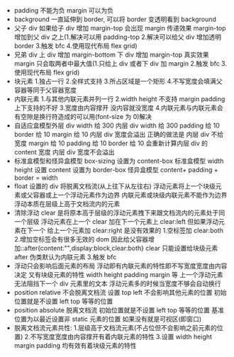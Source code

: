 - padding 不能为负 margin 可以为负
- background 一直延伸到 border, 可以将 border 变透明看到 background
- 父子 div 如果给子 div 增加 margin-top 会出现 margin 传递效果 margin-top 增加到父 div 之上(1.解决可以用 padding-top 2.解决可以给父 div 增加透明 border 3.触发 bfc 4.使用现代布局 flex grid)
- 兄弟 div 上 div 增加 margin-bottom 下 div 增加 margin-top 真实效果 margin 只会取两者中最大值(1.只给上 div 或者下 div 加 margin 2.触发 bfc 3.使用现代布局 flex grid)
- 块元素 1.独占一行 2.全样式支持 3.所占区域是一个矩形 4.不写宽度会填满父容器等同于父容器宽度
- 内联元素 1.与其他内联元素并列一行 2.width height 不支持 margin padding 上下支持的不好 3.宽度由内容撑开 没内容就没宽度 4.内联元素与内联元素会有空隙是换行符造成的可以用(font-size 为 0)解决
- 自适应盒模型外层 div width 给 300 内层 div width 给 300 padding 给 10 border 给 10 margin 给 10 内层 div 宽度会溢出 正确的做法是 内层 div 不给宽度 margin 给 10 padding 给 10 border 给 10 会重新计算内层 div 的 content 宽度 内层 div 宽度不会溢出
- 标准盒模型和怪异盒模型 box-sizing 设置为 content-box 标准盒模型 width height 设置 content 设置为 border-box 怪异盒模型 content+ padding + border = width
- float 设置的 div 将脱离文档流(从上往下从左往右) 浮动元素将上一个块级元素或父容器或上一个浮动元素作为边界 内联元素或块级内联元素不能作为边界 浮动本质在层级上高于文档流内的元素
- 清除浮动 clear 是将原本高于层级的浮动元素拽下来跟文档流内的元素处于同一个层级 浮动元素在上一个 clear 加在下一个元素上 clear:left 但如果浮动元素在下一个 给上一个元素加 clear:right 是没有效果的 1.空标签加 clear:both 2.增加空标签会有很多无效的 dom 因此给父容器增加::after{content:"",display:block,clear:both} clear 只能设置给块级元素 after 伪类默认为内联元素 3.触发 bfc
- 浮动只会影响后面元素的布局 浮动即有内联元素的特性即不写宽度宽度由内容决定 又有块级元素的特性 width height padding margin 等 上一个浮动元素无法阻挡下一个 div 元素里的文本 浮动元素多的时候当宽度不够会自动换行
- position relative 不会脱离文档流 设置 top left 不会影响其他元素的位置 初始位置就是不设置 left top 等等的位置
- position absolute 脱离文档流 初始位置就是不设置 left top 等等的位置 基准位置为以最近设置非 static 元素的位置 如果没有就是可视区(即窗口)
- 脱离文档流元素共性: 1.层级高于文档流元素(不占位但不会影响之前元素的位置) 2.不写宽度宽度由内容撑开有着内联元素的特性 3.设置 width height margin padding 均有效有着块级元素的特性
